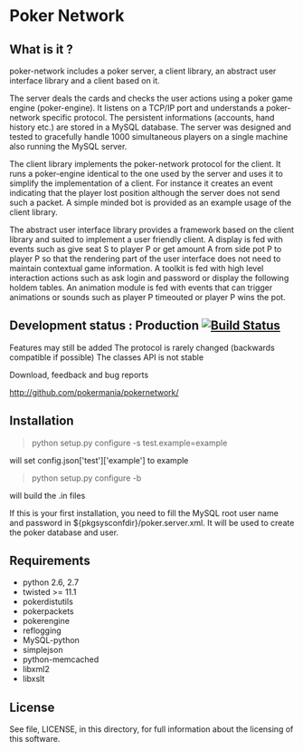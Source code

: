 Poker Network
=============


What is it ?
------------

poker-network includes a poker server, a client library, an abstract user
interface library and a client based on it.

The server deals the cards and checks the user actions using a poker game engine
(poker-engine). It listens on a TCP/IP port and understands a poker-network
specific protocol. The persistent informations (accounts, hand history etc.) are
stored in a MySQL database. The server was designed and tested to gracefully
handle 1000 simultaneous players on a single machine also running the MySQL
server.

The client library implements the poker-network protocol for the client. It runs
a poker-engine identical to the one used by the server and uses it to simplify
the implementation of a client. For instance it creates an event indicating that
the player lost position although the server does not send such a packet. A
simple minded bot is provided as an example usage of the client library.

The abstract user interface library provides a framework based on the client
library and suited to implement a user friendly client. A display is fed with
events such as give seat S to player P or get amount A from side pot P to player
P so that the rendering part of the user interface does not need to maintain
contextual game information. A toolkit is fed with high level interaction actions
such as ask login and password or display the following holdem tables. An
animation module is fed with events that can trigger animations or sounds such
as player P timeouted or player P wins the pot.


Development status : Production [![Build Status](https://travis-ci.org/pokermania/pokernetwork.png)](https://travis-ci.org/pokermania/pokernetwork)
-------------------------------

Features may still be added
The protocol is rarely changed (backwards compatible if possible)
The classes API is not stable

Download, feedback and bug reports

http://github.com/pokermania/pokernetwork/


Installation
------------

> python setup.py configure -s test.example=example

will set config.json['test']['example'] to example

> python setup.py configure -b

will build the .in files

If this is your first installation, you need to fill the MySQL root user name
and password in ${pkgsysconfdir}/poker.server.xml. It will be used to create the
poker database and user.

Requirements
------------

* python 2.6, 2.7
* twisted >= 11.1
* pokerdistutils
* pokerpackets
* pokerengine
* reflogging
* MySQL-python
* simplejson
* python-memcached
* libxml2
* libxslt

License
-------

See file, LICENSE, in this directory, for full information about the
licensing of this software.

